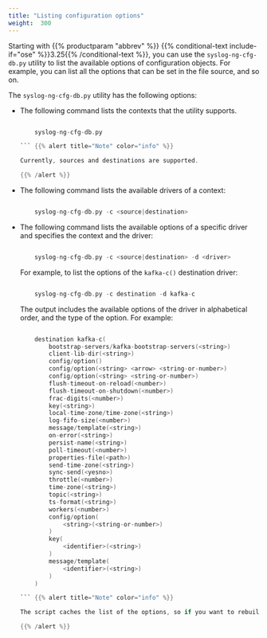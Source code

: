 ```yaml
---
title: "Listing configuration options"
weight:  300
---
```

<!-- DISCLAIMER: This file is based on the syslog-ng Open Source Edition documentation https://github.com/balabit/syslog-ng-ose-guides/commit/2f4a52ee61d1ea9ad27cb4f3168b95408fddfdf2 and is used under the terms of The syslog-ng Open Source Edition Documentation License. The file has been modified by Axoflow. -->

Starting with {{% productparam "abbrev" %}} {{% conditional-text include-if="ose" %}}3.25{{% /conditional-text %}}, you can use the `syslog-ng-cfg-db.py` utility to list the available options of configuration objects. For example, you can list all the options that can be set in the file source, and so on.

The `syslog-ng-cfg-db.py` utility has the following options:

  - The following command lists the contexts that the utility supports.
    
    ```c
    
        syslog-ng-cfg-db.py
    
    ``` {{% alert title="Note" color="info" %}}
    
    Currently, sources and destinations are supported.
    
    {{% /alert %}}

  - The following command lists the available drivers of a context:
    
    ```c
    
        syslog-ng-cfg-db.py -c <source|destination>
    
    ```

  - The following command lists the available options of a specific driver and specifies the context and the driver:
    
    ```c
    
        syslog-ng-cfg-db.py -c <source|destination> -d <driver>
    
    ```
    
    For example, to list the options of the `kafka-c()` destination driver:
    
    ```c
    
        syslog-ng-cfg-db.py -c destination -d kafka-c
    
    ```
    
    The output includes the available options of the driver in alphabetical order, and the type of the option. For example:
    
    ```c
    
        destination kafka-c(
            bootstrap-servers/kafka-bootstrap-servers(<string>)
            client-lib-dir(<string>)
            config/option()
            config/option(<string> <arrow> <string-or-number>)
            config/option(<string> <string-or-number>)
            flush-timeout-on-reload(<number>)
            flush-timeout-on-shutdown(<number>)
            frac-digits(<number>)
            key(<string>)
            local-time-zone/time-zone(<string>)
            log-fifo-size(<number>)
            message/template(<string>)
            on-error(<string>)
            persist-name(<string>)
            poll-timeout(<number>)
            properties-file(<path>)
            send-time-zone(<string>)
            sync-send(<yesno>)
            throttle(<number>)
            time-zone(<string>)
            topic(<string>)
            ts-format(<string>)
            workers(<number>)
            config/option(
                <string>(<string-or-number>)
            )
            key(
                <identifier>(<string>)
            )
            message/template(
                <identifier>(<string>)
            )
        )
    
    ``` {{% alert title="Note" color="info" %}}
    
    The script caches the list of the options, so if you want to rebuild the database, you have to use the `-r` option.
    
    {{% /alert %}}
